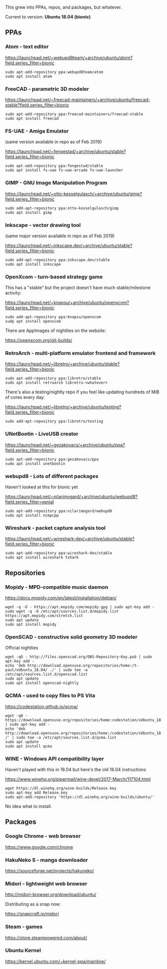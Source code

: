This grew into PPAs, repos, and packages, but whatever.

Current to version: **Ubuntu 18.04 (bionic)**

## PPAs

### Atom - text editor

https://launchpad.net/~webupd8team/+archive/ubuntu/atom?field.series_filter=bionic

    sudo apt-add-repository ppa:webupd8team/atom
    sudo apt install atom

### FreeCAD - parametric 3D modeler

https://launchpad.net/~freecad-maintainers/+archive/ubuntu/freecad-stable?field.series_filter=bionic

    sudo apt-add-repository ppa:freecad-maintainers/freecad-stable
    sudo apt install freecad

### FS-UAE - Amiga Emulator

(same version available in repo as of Feb 2019)

https://launchpad.net/~fengestad/+archive/ubuntu/stable?field.series_filter=bionic

    sudo apt-add-repository ppa:fengestad/stable
    sudo apt install fs-uae fs-uae-arcade fs-uae-launcher

### GIMP - GNU Image Manipulation Program

https://launchpad.net/~otto-kesselgulasch/+archive/ubuntu/gimp?field.series_filter=bionic

    sudo add-apt-repository ppa:otto-kesselgulasch/gimp
    sudo apt install gimp

### Inkscape - vector drawing tool

(same major version available in repo as of Feb 2019)

https://launchpad.net/~inkscape.dev/+archive/ubuntu/stable?field.series_filter=bionic

    sudo add-apt-repository ppa:inkscape.dev/stable
    sudo apt install inkscape

### OpenXcom - turn-based strategy game

This has a "stable" but the project doesn't have much stable/milestone activity:

https://launchpad.net/~knapsu/+archive/ubuntu/openxcom?field.series_filter=bionic

    sudo add-apt-repository ppa:knapsu/openxcom
    sudp apt install openxcom

There are AppImages of nightlies on the website:

https://openxcom.org/git-builds/

### RetroArch - multi-platform emulator frontend and framework

https://launchpad.net/~libretro/+archive/ubuntu/stable?field.series_filter=bionic

    sudo apt-add-repository ppa:libretro/stable
    sudo apt install retroarch libretro-<whatever>

There's also a testing/nightly repo if you feel like updating hundreds of MiB of cores every day:

https://launchpad.net/~libretro/+archive/ubuntu/testing?field.series_filter=bionic

    sudo add-apt-repository ppa:libretro/testing

### UNetBootin - LiveUSB creator

https://launchpad.net/~gezakovacs/+archive/ubuntu/ppa?field.series_filter=bionic

    sudo apt-add-repository ppa:gezakovacs/ppa
    sudo apt install unetbootin

### webupd8 - Lots of different packages

Haven't looked at this for bionic yet

https://launchpad.net/~nilarimogard/+archive/ubuntu/webupd8?field.series_filter=xenial

    sudo apt-add-repository ppa:nilarimogard/webupd8
    sudo apt install ncmpcpp

### Wireshark - packet capture analysis tool

https://launchpad.net/~wireshark-dev/+archive/ubuntu/stable?field.series_filter=bionic

    sudo apt-add-repository ppa:wireshark-dev/stable
    sudo apt install wireshark tshark

## Repositories

### Mopidy - MPD-compatible music daemon

https://docs.mopidy.com/en/latest/installation/debian/

    wget -q -O - https://apt.mopidy.com/mopidy.gpg | sudo apt-key add -
    sudo wget -q -O /etc/apt/sources.list.d/mopidy.list https://apt.mopidy.com/stretch.list
    sudo apt update
    sudo apt install mopidy

### OpenSCAD - constructive solid geometry 3D modeler

Official nightlies

    wget -qO - http://files.openscad.org/OBS-Repository-Key.pub | sudo apt-key add -
    echo 'deb http://download.opensuse.org/repositories/home:/t-paul/xUbuntu_18.04/ ./' | sudo tee -a /etc/apt/sources.list.d/openscad.list
    sudo apt update
    sudo apt install openscad-nightly

### QCMA - used to copy files to PS Vita

https://codestation.github.io/qcma/

    wget -q0 - https://download.opensuse.org/repositories/home:codestation/xUbuntu_18.04/Release.key | sudo apt-key add -
    echo 'deb http://download.opensuse.org/repositories/home:/codestation/xUbuntu_18.04/ /' | sudo tee -a /etc/apt/sources.list.d/qcma.list
    sudo apt update
    sudo apt install qcma

### WINE - Windows API compatibility layer

Haven't played with this in 18.04 but here's the old 16.04 instructions

https://www.winehq.org/pipermail/wine-devel/2017-March/117104.html

    wget https://dl.winehq.org/wine-builds/Release.key
    sudo apt-key add Release.key
    sudo apt-add-repository 'https://dl.winehq.org/wine-builds/ubuntu/'

No idea what to install.

## Packages

### Google Chrome - web browser

https://www.google.com/chrome

### HakuNeko S - manga downloader

https://sourceforge.net/projects/hakuneko/

### Midori - lightweight web browser

http://midori-browser.org/download/ubuntu/

Distributing as a snap now:

https://snapcraft.io/midori

### Steam - games

https://store.steampowered.com/about/

### Ubuntu Kernel

https://kernel.ubuntu.com/~kernel-ppa/mainline/

